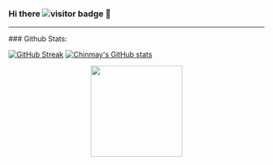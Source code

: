### Hi there ![visitor badge](https://visitor-badge.glitch.me/badge?page_id=Chinmay1292.visitor-badge) 👋 

<hr>
### Github Stats:

[![GitHub Streak](http://github-readme-streak-stats.herokuapp.com?user=Chinmay1292&theme=tokyonight_duo&hide_border=true&date_format=M%20j%5B%2C%20Y%5D&theme=algolia)](https://git.io/streak-stats)
[![Chinmay's GitHub stats](https://github-readme-stats.vercel.app/api?username=Chinmay1292&theme=algolia)](https://github.com/anuraghazra/github-readme-stats)
<div align="center">
  <img height="180em" src="https://github-readme-stats.vercel.app/api?username=Chinmay1292&theme=algolia"/>
 </div>
